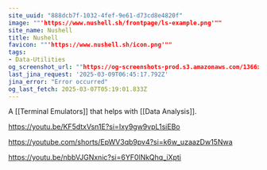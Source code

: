 ```yaml
---
site_uuid: "888dcb7f-1032-4fef-9e61-d73cd8e4820f"
image: ""'https://www.nushell.sh/frontpage/ls-example.png'""
site_name: Nushell
title: Nushell
favicon: ""'https://www.nushell.sh/icon.png'""
tags:
- Data-Utilities
og_screenshot_url: ""https://og-screenshots-prod.s3.amazonaws.com/1366x768/80/false/718f93b6fd8e59927496e68a7ad87ae25447409b6c98653f111a5c83170a91d1.jpeg""
last_jina_request: '2025-03-09T06:45:17.792Z'
jina_error: "Error occurred"
og_last_fetch: 2025-03-07T05:19:01.833Z
---
```


A [[Terminal Emulators]] that helps with [[Data Analysis]]. 

https://youtu.be/KF5dtxVsn1E?si=Ixy9gw9vpL1siEBo

https://youtube.com/shorts/EpWV3qb9pv4?si=k6w_uzaazDw15Nwa

https://youtu.be/nbbVJGNxnic?si=6YF0lNkQhq_iXpti
